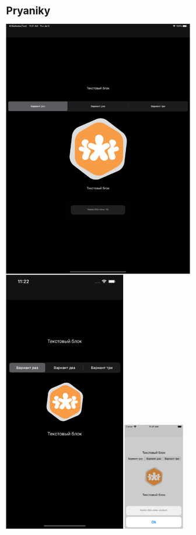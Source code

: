# Pryaniky

<img src="https://github.com/StuLolka/Pryaniky/blob/main/Screens/iPadPro.png" width="512" height="683">

<img src="https://github.com/StuLolka/Pryaniky/blob/main/Screens/iPhone12ProMax.png" width="321" height="694">

<img src="https://github.com/StuLolka/Pryaniky/blob/main/Screens/iPodtouch.png" width="160" height="284">

